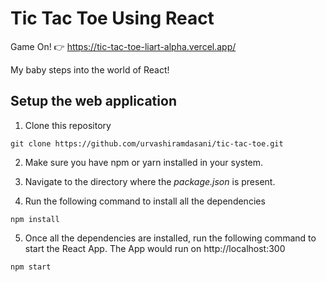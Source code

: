 # Tic Tac Toe Using React

Game On! 👉 https://tic-tac-toe-liart-alpha.vercel.app/

My baby steps into the world of React!


## Setup the web application
1. Clone this repository
```
git clone https://github.com/urvashiramdasani/tic-tac-toe.git
```
2. Make sure you have npm or yarn installed in your system.

3. Navigate to the directory where the *package.json* is present.

4. Run the following command to install all the dependencies
```
npm install
```

5. Once all the dependencies are installed, run the following command to start the React App. The App would run on http://localhost:300
```
npm start
```
